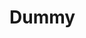 <!--

script: global.js

@HSH.debug
    <script>
        document.write(@input);
    </script>
@end



@HSH.store
@@ Currently more check & store
<script>
    const q = Q("@0");
    q.tries++;
    q.input = [@input]; // unsure, but @input returns array of stuff
    let result = true;
    if (typeof(@input) == "object")
    {
        for (let i = 0; i < q.input.length; i++)
            result = result && (q.input[i] == @1[i])
    }
    else
    {
        result = @input == @1;
    }
    if (result)
        G().send(q);
    result;
</script>
@end

-->

# Dummy

